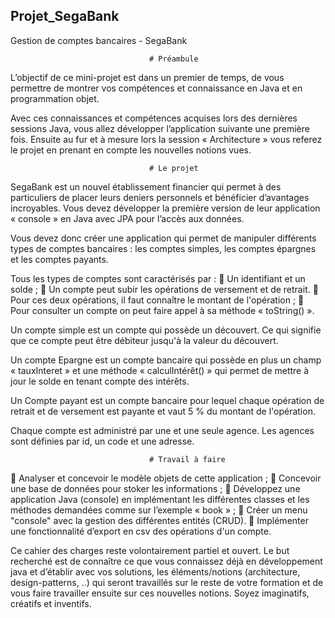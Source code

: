## Projet_SegaBank

Gestion de comptes bancaires - SegaBank


                                   # Préambule
								   
L’objectif de ce mini-projet est dans un premier de temps, de vous permettre de montrer vos
compétences et connaissance en Java et en programmation objet.

Avec ces connaissances et compétences acquises lors des dernières sessions Java, vous allez
développer l’application suivante une première fois. Ensuite au fur et à mesure lors la session
« Architecture » vous referez le projet en prenant en compte les nouvelles notions vues.


                                   # Le projet
								   
SegaBank est un nouvel établissement financier qui permet à des particuliers de placer leurs deniers
personnels et bénéficier d’avantages incroyables. Vous devez développer la première version de leur
application « console » en Java avec JPA pour l’accès aux données.

Vous devez donc créer une application qui permet de manipuler différents types de comptes
bancaires : les comptes simples, les comptes épargnes et les comptes payants.

Tous les types de comptes sont caractérisés par :
 Un identifiant et un solde ;
 Un compte peut subir les opérations de versement et de retrait.
 Pour ces deux opérations, il faut connaître le montant de l'opération ;
 Pour consulter un compte on peut faire appel à sa méthode « toString() ».

Un compte simple est un compte qui possède un découvert. Ce qui signifie que ce compte peut être
débiteur jusqu'à la valeur du découvert.

Un compte Epargne est un compte bancaire qui possède en plus un champ « tauxInteret » et une
méthode « calculIntérêt() » qui permet de mettre à jour le solde en tenant compte des intérêts.

Un Compte payant est un compte bancaire pour lequel chaque opération de retrait et de versement
est payante et vaut 5 % du montant de l'opération.

Chaque compte est administré par une et une seule agence. Les agences sont définies par id, un code
et une adresse.


                                   # Travail à faire
								   
 Analyser et concevoir le modèle objets de cette application ;
 Concevoir une base de données pour stoker les informations ;
 Développez une application Java (console) en implémentant les différentes classes et les
méthodes demandées comme sur l’exemple « book » ;
 Créer un menu "console" avec la gestion des différentes entités (CRUD).
 Implémenter une fonctionnalité d’export en csv des opérations d'un compte.

Ce cahier des charges reste volontairement partiel et ouvert. Le but recherché est de connaître ce
que vous connaissez déjà en développement java et d’établir avec vos solutions, les
éléments/notions (architecture, design-patterns, ..) qui seront travaillés sur le reste de votre
formation et de vous faire travailler ensuite sur ces nouvelles notions. Soyez imaginatifs, créatifs et
inventifs.
